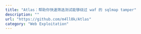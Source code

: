 ```yaml
---
title: "Atlas：帮助你快速筛选测试能够绕过 waf 的 sqlmap tamper"
description: ""
url: "https://github.com/m4ll0k/Atlas"
category: "Web Exploitation"
---
```

